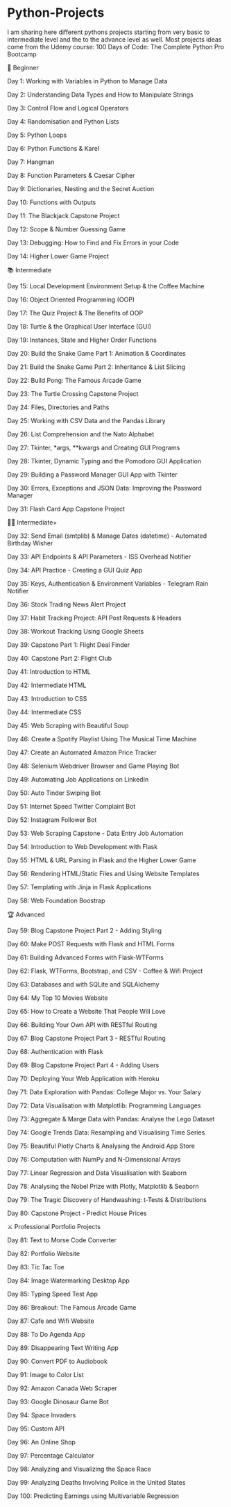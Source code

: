 # Python-Projects
I am sharing here different pythons projects starting from very basic to intermediate level and the to the advance level as well. 
Most projects ideas come from the Udemy course: 100 Days of Code: The Complete Python Pro Bootcamp

🔰 Beginner

Day 1: Working with Variables in Python to Manage Data

Day 2: Understanding Data Types and How to Manipulate Strings

Day 3: Control Flow and Logical Operators

Day 4: Randomisation and Python Lists

Day 5: Python Loops

Day 6: Python Functions & Karel

Day 7: Hangman

Day 8: Function Parameters & Caesar Cipher

Day 9: Dictionaries, Nesting and the Secret Auction

Day 10: Functions with Outputs

Day 11: The Blackjack Capstone Project

Day 12: Scope & Number Guessing Game

Day 13: Debugging: How to Find and Fix Errors in your Code

Day 14: Higher Lower Game Project

📚 Intermediate

Day 15: Local Development Environment Setup & the Coffee Machine

Day 16: Object Oriented Programming (OOP)

Day 17: The Quiz Project & The Benefits of OOP

Day 18: Turtle & the Graphical User Interface (GUI)

Day 19: Instances, State and Higher Order Functions

Day 20: Build the Snake Game Part 1: Animation & Coordinates

Day 21: Build the Snake Game Part 2: Inheritance & List Slicing

Day 22: Build Pong: The Famous Arcade Game

Day 23: The Turtle Crossing Capstone Project

Day 24: Files, Directories and Paths

Day 25: Working with CSV Data and the Pandas Library

Day 26: List Comprehension and the Nato Alphabet

Day 27: Tkinter, *args, **kwargs and Creating GUI Programs

Day 28: Tkinter, Dynamic Typing and the Pomodoro GUI Application

Day 29: Building a Password Manager GUI App with Tkinter

Day 30: Errors, Exceptions and JSON Data: Improving the Password Manager

Day 31: Flash Card App Capstone Project

👨‍💻 Intermediate+

Day 32: Send Email (smtplib) & Manage Dates (datetime) - Automated Birthday Wisher

Day 33: API Endpoints & API Parameters - ISS Overhead Notifier

Day 34: API Practice - Creating a GUI Quiz App

Day 35: Keys, Authentication & Environment Variables - Telegram Rain Notifier

Day 36: Stock Trading News Alert Project

Day 37: Habit Tracking Project: API Post Requests & Headers

Day 38: Workout Tracking Using Google Sheets

Day 39: Capstone Part 1: Flight Deal Finder

Day 40: Capstone Part 2: Flight Club

Day 41: Introduction to HTML

Day 42: Intermediate HTML

Day 43: Introduction to CSS

Day 44: Intermediate CSS

Day 45: Web Scraping with Beautiful Soup

Day 46: Create a Spotify Playlist Using The Musical Time Machine

Day 47: Create an Automated Amazon Price Tracker

Day 48: Selenium Webdriver Browser and Game Playing Bot

Day 49: Automating Job Applications on LinkedIn

Day 50: Auto Tinder Swiping Bot

Day 51: Internet Speed Twitter Complaint Bot

Day 52: Instagram Follower Bot

Day 53: Web Scraping Capstone - Data Entry Job Automation

Day 54: Introduction to Web Development with Flask

Day 55: HTML & URL Parsing in Flask and the Higher Lower Game

Day 56: Rendering HTML/Static Files and Using Website Templates

Day 57: Templating with Jinja in Flask Applications

Day 58: Web Foundation Boostrap

🏆 Advanced

Day 59: Blog Capstone Project Part 2 - Adding Styling

Day 60: Make POST Requests with Flask and HTML Forms

Day 61: Building Advanced Forms with Flask-WTForms

Day 62: Flask, WTForms, Bootstrap, and CSV - Coffee & Wifi Project

Day 63: Databases and with SQLite and SQLAlchemy

Day 64: My Top 10 Movies Website

Day 65: How to Create a Website That People Will Love

Day 66: Building Your Own API with RESTful Routing

Day 67: Blog Capstone Project Part 3 - RESTful Routing

Day 68: Authentication with Flask

Day 69: Blog Capstone Project Part 4 - Adding Users

Day 70: Deploying Your Web Application with Heroku

Day 71: Data Exploration with Pandas: College Major vs. Your Salary

Day 72: Data Visualisation with Matplotlib: Programming Languages

Day 73: Aggregate & Marge Data with Pandas: Analyse the Lego Dataset

Day 74: Google Trends Data: Resampling and Visualising Time Series

Day 75: Beautiful Plotly Charts & Analysing the Android App Store

Day 76: Computation with NumPy and N-Dimensional Arrays

Day 77: Linear Regression and Data Visualisation with Seaborn

Day 78: Analysing the Nobel Prize with Plotly, Matplotlib & Seaborn

Day 79: The Tragic Discovery of Handwashing: t-Tests & Distributions

Day 80: Capstone Project - Predict House Prices

⚔ Professional Portfolio Projects

Day 81: Text to Morse Code Converter

Day 82: Portfolio Website

Day 83: Tic Tac Toe

Day 84: Image Watermarking Desktop App

Day 85: Typing Speed Test App

Day 86: Breakout: The Famous Arcade Game

Day 87: Cafe and Wifi Website

Day 88: To Do Agenda App

Day 89: Disappearing Text Writing App

Day 90: Convert PDF to Audiobook

Day 91: Image to Color List

Day 92: Amazon Canada Web Scraper

Day 93: Google Dinosaur Game Bot

Day 94: Space Invaders

Day 95: Custom API

Day 96: An Online Shop

Day 97: Percentage Calculator

Day 98: Analyzing and Visualizing the Space Race

Day 99: Analyzing Deaths Involving Police in the United States

Day 100: Predicting Earnings using Multivariable Regression
